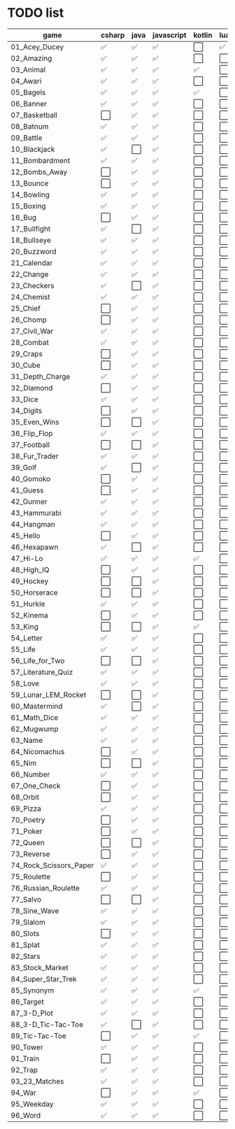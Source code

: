 # TODO list
 game | csharp | java | javascript | kotlin | lua | perl | python | ruby | rust | vbnet
--- | --- | --- | --- | --- | --- | --- | --- | --- | --- | ---
01_Acey_Ducey                  | ✅ | ✅ | ✅ | ⬜️ | ✅ | ✅ | ✅ | ✅ | ✅ | ✅
02_Amazing                     | ✅ | ✅ | ✅ | ⬜️ | ⬜️ | ✅ | ✅ | ✅ | ✅ | ✅
03_Animal                      | ✅ | ✅ | ✅ | ✅ | ⬜️ | ✅ | ✅ | ✅ | rust | ✅
04_Awari                       | ✅ | ✅ | ✅ | ⬜️ | ⬜️ | ✅ | ✅ | ✅ | rust | ✅
05_Bagels                      | ✅ | ✅ | ✅ | ✅ | ⬜️ | ✅ | ✅ | ✅ | ✅ | ✅
06_Banner                      | ✅ | ✅ | ✅ | ⬜️ | ⬜️ | ⬜️ | ✅ | ✅ | rust | ✅
07_Basketball                  | ⬜️ | ✅ | ✅ | ⬜️ | ⬜️ | ⬜️ | ✅ | ⬜️ | rust | ✅
08_Batnum                      | ✅ | ✅ | ✅ | ⬜️ | ⬜️ | ✅ | ✅ | ⬜️ | rust | ✅
09_Battle                      | ✅ | ✅ | ✅ | ⬜️ | ⬜️ | ⬜️ | ✅ | ⬜️ | rust | ✅
10_Blackjack                   | ✅ | ⬜️ | ✅ | ⬜️ | ⬜️ | ⬜️ | ✅ | ⬜️ | ✅ | ✅
11_Bombardment                 | ✅ | ✅ | ✅ | ⬜️ | ⬜️ | ✅ | ✅ | ✅ | rust | ✅
12_Bombs_Away                  | ⬜️ | ✅ | ✅ | ⬜️ | ⬜️ | ✅ | ✅ | ⬜️ | rust | ✅
13_Bounce                      | ⬜️ | ✅ | ✅ | ⬜️ | ⬜️ | ⬜️ | ✅ | ✅ | rust | ✅
14_Bowling                     | ✅ | ✅ | ✅ | ⬜️ | ⬜️ | ⬜️ | ✅ | ⬜️ | rust | ✅
15_Boxing                      | ✅ | ✅ | ✅ | ⬜️ | ⬜️ | ⬜️ | ✅ | ⬜️ | rust | ✅
16_Bug                         | ⬜️ | ✅ | ✅ | ⬜️ | ⬜️ | ⬜️ | ✅ | ✅ | rust | ✅
17_Bullfight                   | ✅ | ⬜️ | ✅ | ⬜️ | ⬜️ | ⬜️ | ✅ | ⬜️ | rust | ✅
18_Bullseye                    | ✅ | ✅ | ✅ | ⬜️ | ⬜️ | ✅ | ✅ | ⬜️ | rust | ✅
20_Buzzword                    | ✅ | ✅ | ✅ | ⬜️ | ⬜️ | ✅ | ✅ | ✅ | rust | ✅
21_Calendar                    | ✅ | ✅ | ✅ | ⬜️ | ⬜️ | ✅ | ✅ | ⬜️ | rust | ✅
22_Change                      | ✅ | ✅ | ✅ | ⬜️ | ⬜️ | ✅ | ✅ | ⬜️ | rust | ✅
23_Checkers                    | ✅ | ⬜️ | ✅ | ⬜️ | ⬜️ | ⬜️ | ✅ | ✅ | rust | ✅
24_Chemist                     | ✅ | ✅ | ✅ | ⬜️ | ⬜️ | ✅ | ✅ | ⬜️ | rust | ✅
25_Chief                       | ⬜️ | ✅ | ✅ | ⬜️ | ⬜️ | ✅ | ✅ | ✅ | rust | ✅
26_Chomp                       | ⬜️ | ✅ | ✅ | ⬜️ | ⬜️ | ✅ | ✅ | ⬜️ | rust | ✅
27_Civil_War                   | ✅ | ✅ | ✅ | ⬜️ | ⬜️ | ⬜️ | ✅ | ⬜️ | rust | ✅
28_Combat                      | ✅ | ✅ | ✅ | ⬜️ | ⬜️ | ⬜️ | ✅ | ⬜️ | rust | ✅
29_Craps                       | ⬜️ | ✅ | ✅ | ⬜️ | ⬜️ | ✅ | ✅ | ✅ | rust | ✅
30_Cube                        | ⬜️ | ✅ | ✅ | ⬜️ | ⬜️ | ⬜️ | ✅ | ✅ | rust | ✅
31_Depth_Charge                | ✅ | ✅ | ✅ | ⬜️ | ⬜️ | ✅ | ✅ | ✅ | rust | ✅
32_Diamond                     | ⬜️ | ✅ | ✅ | ⬜️ | ⬜️ | ✅ | ✅ | ✅ | rust | ✅
33_Dice                        | ✅ | ✅ | ✅ | ⬜️ | ⬜️ | ✅ | ✅ | ✅ | rust | ✅
34_Digits                      | ⬜️ | ✅ | ✅ | ⬜️ | ⬜️ | ⬜️ | ✅ | ⬜️ | rust | ✅
35_Even_Wins                   | ⬜️ | ⬜️ | ✅ | ⬜️ | ⬜️ | ✅ | ✅ | ⬜️ | rust | ✅
36_Flip_Flop                   | ✅ | ✅ | ✅ | ⬜️ | ⬜️ | ⬜️ | ✅ | ✅ | rust | ✅
37_Football | ⬜️ | ⬜️ | ✅ | ⬜️ | ⬜️ | ⬜️ | ⬜️ | ⬜️ | rust | ✅
38_Fur_Trader                  | ✅ | ✅ | ✅ | ⬜️ | ⬜️ | ⬜️ | ✅ | ⬜️ | rust | ✅
39_Golf                        | ✅ | ⬜️ | ✅ | ⬜️ | ⬜️ | ⬜️ | ✅ | ⬜️ | rust | ✅
40_Gomoko                      | ⬜️ | ✅ | ✅ | ⬜️ | ⬜️ | ✅ | ✅ | ⬜️ | rust | ✅
41_Guess                       | ⬜️ | ✅ | ✅ | ⬜️ | ⬜️ | ✅ | ✅ | ✅ | ✅ | ✅
42_Gunner                      | ✅ | ✅ | ✅ | ⬜️ | ⬜️ | ⬜️ | ✅ | ⬜️ | rust | ✅
43_Hammurabi                   | ✅ | ✅ | ✅ | ⬜️ | ⬜️ | ⬜️ | ✅ | ⬜️ | rust | ✅
44_Hangman                     | ✅ | ✅ | ✅ | ⬜️ | ⬜️ | ✅ | ✅ | ⬜️ | rust | ✅
45_Hello                       | ⬜️ | ✅ | ✅ | ⬜️ | ⬜️ | ✅ | ✅ | ⬜️ | rust | ✅
46_Hexapawn                    | ✅ | ⬜️ | ✅ | ⬜️ | ⬜️ | ⬜️ | ✅ | ⬜️ | rust | ✅
47_Hi-Lo                       | ✅ | ✅ | ✅ | ✅ | ⬜️ | ✅ | ✅ | ✅ | rust | ✅
48_High_IQ                     | ⬜️ | ✅ | ✅ | ⬜️ | ⬜️ | ⬜️ | ✅ | ⬜️ | rust | ✅
49_Hockey                      | ⬜️ | ⬜️ | ✅ | ⬜️ | ⬜️ | ⬜️ | ⬜️ | ⬜️ | rust | ✅
50_Horserace                   | ⬜️ | ⬜️ | ✅ | ⬜️ | ⬜️ | ⬜️ | ✅ | ⬜️ | rust | ✅
51_Hurkle                      | ✅ | ✅ | ✅ | ⬜️ | ⬜️ | ✅ | ✅ | ✅ | rust | ✅
52_Kinema                      | ⬜️ | ✅ | ✅ | ⬜️ | ⬜️ | ✅ | ✅ | ✅ | rust | ✅
53_King                        | ⬜️ | ⬜️ | ✅ | ✅ | ⬜️ | ⬜️ | ⬜️ | ⬜️ | rust | ✅
54_Letter                      | ✅ | ✅ | ✅ | ⬜️ | ⬜️ | ✅ | ✅ | ✅ | rust | ✅
55_Life                        | ✅ | ✅ | ✅ | ⬜️ | ⬜️ | ✅ | ✅ | ✅ | rust | ✅
56_Life_for_Two                | ⬜️ | ⬜️ | ✅ | ⬜️ | ⬜️ | ⬜️ | ⬜️ | ⬜️ | rust | ✅
57_Literature_Quiz             | ✅ | ✅ | ✅ | ⬜️ | ⬜️ | ✅ | ✅ | ⬜️ | rust | ✅
58_Love                        | ✅ | ✅ | ✅ | ⬜️ | ⬜️ | ✅ | ✅ | ✅ | rust | ✅
59_Lunar_LEM_Rocket            | ⬜️ | ⬜️ | ✅ | ⬜️ | ⬜️ | ⬜️ | ✅ | ⬜️ | ✅ | ✅
60_Mastermind                  | ✅ | ⬜️ | ✅ | ⬜️ | ⬜️ | ✅ | ✅ | ⬜️ | ✅ | ✅
61_Math_Dice                   | ✅ | ✅ | ✅ | ⬜️ | ⬜️ | ✅ | ✅ | ✅ | ✅ | ✅
62_Mugwump                     | ✅ | ✅ | ✅ | ⬜️ | ⬜️ | ✅ | ✅ | ⬜️ | rust | ✅
63_Name                        | ✅ | ✅ | ✅ | ⬜️ | ⬜️ | ✅ | ✅ | ⬜️ | rust | ✅
64_Nicomachus                  | ⬜️ | ✅ | ✅ | ⬜️ | ⬜️ | ✅ | ✅ | ⬜️ | rust | ✅
65_Nim                         | ⬜️ | ⬜️ | ✅ | ⬜️ | ⬜️ | ⬜️ | ✅ | ✅ | ✅ | ✅
66_Number                      | ✅ | ✅ | ✅ | ⬜️ | ⬜️ | ✅ | ✅ | ⬜️ | ✅ | ✅
67_One_Check                   | ⬜️ | ✅ | ✅ | ⬜️ | ⬜️ | ✅ | ✅ | ⬜️ | rust | ✅
68_Orbit                       | ⬜️ | ✅ | ✅ | ⬜️ | ⬜️ | ✅ | ✅ | ⬜️ | rust | ✅
69_Pizza                       | ✅ | ✅ | ✅ | ⬜️ | ⬜️ | ✅ | ✅ | ⬜️ | rust | ✅
70_Poetry                      | ⬜️ | ✅ | ✅ | ⬜️ | ⬜️ | ✅ | ✅ | ⬜️ | rust | ✅
71_Poker                       | ⬜️ | ✅ | ✅ | ⬜️ | ⬜️ | ⬜️ | ⬜️ | ⬜️ | rust | ✅
72_Queen                       | ⬜️ | ⬜️ | ✅ | ⬜️ | ⬜️ | ✅ | ✅ | ⬜️ | rust | ✅
73_Reverse                     | ⬜️ | ✅ | ✅ | ⬜️ | ⬜️ | ✅ | ✅ | ✅ | rust | ✅
74_Rock_Scissors_Paper         | ✅ | ✅ | ✅ | ⬜️ | ⬜️ | ✅ | ✅ | ✅ | ✅ | ✅
75_Roulette                    | ⬜️ | ✅ | ✅ | ⬜️ | ⬜️ | ✅ | ✅ | ⬜️ | rust | ✅
76_Russian_Roulette            | ✅ | ✅ | ✅ | ⬜️ | ⬜️ | ✅ | ✅ | ✅ | rust | ✅
77_Salvo                       | ⬜️ | ⬜️ | ✅ | ⬜️ | ⬜️ | ⬜️ | ✅ | ⬜️ | rust | ✅
78_Sine_Wave                   | ✅ | ✅ | ✅ | ⬜️ | ⬜️ | ✅ | ✅ | ✅ | ✅ | ✅
79_Slalom                      | ✅ | ✅ | ✅ | ⬜️ | ⬜️ | ⬜️ | ✅ | ⬜️ | rust | ✅
80_Slots                       | ⬜️ | ✅ | ✅ | ⬜️ | ⬜️ | ✅ | ✅ | ✅ | rust | ✅
81_Splat                       | ✅ | ✅ | ✅ | ⬜️ | ⬜️ | ✅ | ✅ | ⬜️ | rust | ✅
82_Stars                       | ✅ | ✅ | ✅ | ⬜️ | ⬜️ | ✅ | ✅ | ⬜️ | rust | ✅
83_Stock_Market                | ✅ | ✅ | ✅ | ⬜️ | ⬜️ | ⬜️ | ✅ | ⬜️ | rust | ✅
84_Super_Star_Trek             | ✅ | ✅ | ✅ | ⬜️ | ⬜️ | ⬜️ | ✅ | ⬜️ | rust | ✅
85_Synonym                     | ✅ | ✅ | ✅ | ✅ | ⬜️ | ✅ | ✅ | ✅ | rust | ✅
86_Target                      | ✅ | ✅ | ✅ | ⬜️ | ⬜️ | ⬜️ | ✅ | ⬜️ | rust | ✅
87_3-D_Plot                    | ✅ | ✅ | ✅ | ⬜️ | ⬜️ | ✅ | ✅ | ✅ | rust | ✅
88_3-D_Tic-Tac-Toe             | ✅ | ⬜️ | ✅ | ⬜️ | ⬜️ | ⬜️ | ✅ | ⬜️ | rust | ✅
89_Tic-Tac-Toe                 | ⬜️ | ✅ | ✅ | ✅ | ⬜️ | ✅ | ✅ | ⬜️ | ✅ | ✅
90_Tower                       | ✅ | ✅ | ✅ | ⬜️ | ⬜️ | ✅ | ✅ | ⬜️ | rust | ✅
91_Train                       | ⬜️ | ✅ | ✅ | ⬜️ | ⬜️ | ✅ | ✅ | ✅ | rust | ✅
92_Trap                        | ✅ | ✅ | ✅ | ⬜️ | ⬜️ | ✅ | ✅ | ✅ | rust | ✅
93_23_Matches                  | ✅ | ✅ | ✅ | ⬜️ | ⬜️ | ✅ | ✅ | ⬜️ | rust | ✅
94_War                         | ⬜️ | ✅ | ✅ | ✅ | ⬜️ | ✅ | ✅ | ✅ | ✅ | ✅
95_Weekday                     | ✅ | ✅ | ✅ | ⬜️ | ⬜️ | ✅ | ✅ | ⬜️ | ✅ | ✅
96_Word                        | ✅ | ✅ | ✅ | ⬜️ | ⬜️ | ✅ | ✅ | ✅ | rust | ✅
